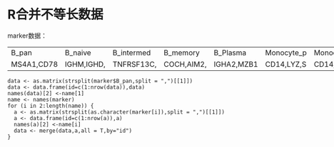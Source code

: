 # R合并不等长数据
marker数据：  
 <table width="1512" border="0" cellpadding="0" cellspacing="0" style='width:756.00pt;border-collapse:collapse;table-layout:fixed;'>
   <col width="108" span="14" style='width:54.00pt;'/>
   <tr height="28" style='height:14.00pt;'>
    <td height="28" width="108" style='height:14.00pt;width:54.00pt;' x:str>B_pan</td>
    <td width="108" style='width:54.00pt;' x:str>B_naive</td>
    <td width="108" style='width:54.00pt;' x:str>B_intermed<span style='display:none;'>iate</span></td>
    <td width="108" style='width:54.00pt;' x:str>B_memory</td>
    <td width="108" style='width:54.00pt;' x:str>B_Plasma</td>
    <td width="108" style='width:54.00pt;' x:str>Monocyte_p<span style='display:none;'>an</span></td>
    <td width="216" colspan="2" style='width:108.00pt;mso-ignore:colspan;' x:str>Monocyte_classical</td>
    <td width="108" style='width:54.00pt;'></td>
    <td width="108" style='width:54.00pt;'></td>
    <td width="108" style='width:54.00pt;'></td>
    <td width="108" style='width:54.00pt;'></td>
    <td width="108" style='width:54.00pt;'></td>
    <td width="108" style='width:54.00pt;'></td>
   </tr>
   <tr height="28" style='height:14.00pt;'>
    <td height="28" style='height:14.00pt;' x:str>MS4A1,CD78<span style='display:none;'>A,CD79B,BBNK1</span></td>
    <td x:str>IGHM,IGHD,<span style='display:none;'>IL4R,CXCR4,BTG1,TCL1A,YBX3</span></td>
    <td x:str>TNFRSF13C,<span style='display:none;'>IGHM,IGHD,AIM2,LI857,RALGPS2,BANK1</span></td>
    <td x:str>COCH,AIM2,<span style='display:none;'>BANK1,SSPN,TX9,RALGPS2,TNF7,LI781</span></td>
    <td x:str>IGHA2,MZB1<span style='display:none;'>,TNF17,DERL3,TC5,POU2AF1,CNE5,HRS2,NT5DC2</span></td>
    <td x:str>CD14,LYZ,S<span style='display:none;'>100A9,VCAN,S100A8,S100A12,LST1,FCGR3A,MS4A7,IFITM3</span></td>
    <td colspan="8" style='mso-ignore:colspan;' x:str>CD14,CD16,CD36,CCR2,CD64,CD62L,PU1,JN,FOS,IRF8,KLF4,VCN,CD163,CD63,SA12,SA8</td>
   </tr>
   <![if supportMisalignedColumns]>
    <tr width="0" style='display:none;'/>
   <![endif]>
  </table>

```
data <- as.matrix(strsplit(marker$B_pan,split = ",")[[1]])
data <- data.frame(id=c(1:nrow(data)),data)
names(data)[2] <-name[1]
name <- names(marker)
for (i in 2:length(name)) {
  a <- as.matrix(strsplit(as.character(marker[i]),split = ",")[[1]])
  a <- data.frame(id=c(1:nrow(a)),a)
  names(a)[2] <-name[i]
  data <- merge(data,a,all = T,by="id")
}
```
